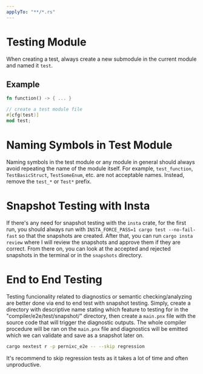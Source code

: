 ```yaml
---
applyTo: "**/*.rs"
---
```


# Testing Module

When creating a test, always create a new submodule in the current module
and named it `test`.

## Example

```rust
fn function() -> { ... }

// create a test module file
#[cfg(test)]
mod test;
```

# Naming Symbols in Test Module

Naming symbols in the test module or any module in general should always avoid
repeating the name of the module itself. For example, `test_function`,
`TestBasicStruct`, `TestSomeEnum`, etc. are not acceptable names. Instead,
remove the `test_*` or `Test*` prefix.

# Snapshot Testing with Insta

If there's any need for snapshot testing with the `insta` crate, for the first
run, you should always run with `INSTA_FORCE_PASS=1 cargo test --no-fail-fast`
so that the snapshots are created. After that, you can run `cargo insta review`
where I will review the snapshots and approve them if they are correct. From
there on, you can look at the accepted and rejected snapshots in the terminal
or in the `snapshots` directory.

# End to End Testing

Testing funcionality related to diagnostics or semantic checking/analyzing are
better done via end to end test with snapshot testing. Simply, create a
directory with descriptive name stating which feature to testing for in the
"compiler/e2e/test/snapshot/" directory, then create a `main.pnx` file with the
source code that will trigger the diagnostic outputs. The whole compiler
procedure will be ran on the `main.pnx` file and diagnostics will be emitted
which we can validate and save as a snapshot later on.

```bash
cargo nextest r -p pernixc_e2e -- --skip regression
```

It's recommend to skip regression tests as it takes a lot of time and often
unproductive.
